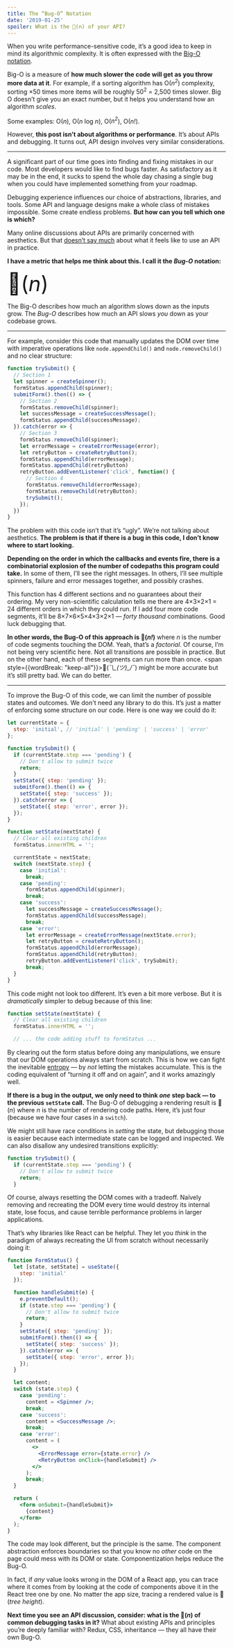 ```yaml
---
title: The “Bug-O” Notation
date: '2019-01-25'
spoiler: What is the 🐞(n) of your API?
---
```


When you write performance-sensitive code, it’s a good idea to keep in mind its algorithmic complexity. It is often expressed with the [Big-O notation](https://rob-bell.net/2009/06/a-beginners-guide-to-big-o-notation/).

Big-O is a measure of **how much slower the code will get as you throw more data at it**. For example, if a sorting algorithm has O(<i>n<sup>2</sup></i>) complexity, sorting ×50 times more items will be roughly 50<sup>2</sup> = 2,500 times slower. Big O doesn’t give you an exact number, but it helps you understand how an algorithm *scales*.

Some examples: O(<i>n</i>), O(<i>n</i> log <i>n</i>), O(<i>n<sup>2</sup></i>), O(<i>n!</i>).


However, **this post isn’t about algorithms or performance**. It’s about APIs and debugging. It turns out, API design involves very similar considerations.

---

A significant part of our time goes into finding and fixing mistakes in our code. Most developers would like to find bugs faster. As satisfactory as it may be in the end, it sucks to spend the whole day chasing a single bug when you could have implemented something from your roadmap.

Debugging experience influences our choice of abstractions, libraries, and tools. Some API and language designs make a whole class of mistakes impossible. Some create endless problems. **But how can you tell which one is which?**

Many online discussions about APIs are primarily concerned with aesthetics. But that [doesn’t say much](/optimized-for-change/) about what it feels like to use an API in practice.

**I have a metric that helps me think about this. I call it the *Bug-O* notation:**

<p><font size="40">🐞(<i>n</i>)</font></p>

The Big-O describes how much an algorithm slows down as the inputs grow. The *Bug-O* describes how much an API slows *you* down as your codebase grows.

---

For example, consider this code that manually updates the DOM over time with imperative operations like `node.appendChild()` and `node.removeChild()` and no clear structure:

```jsx
function trySubmit() {
  // Section 1
  let spinner = createSpinner();
  formStatus.appendChild(spinner);
  submitForm().then(() => {
  	// Section 2
    formStatus.removeChild(spinner);
    let successMessage = createSuccessMessage();
    formStatus.appendChild(successMessage);
  }).catch(error => {
  	// Section 3
    formStatus.removeChild(spinner);
    let errorMessage = createErrorMessage(error);
    let retryButton = createRetryButton();
    formStatus.appendChild(errorMessage);
    formStatus.appendChild(retryButton)
    retryButton.addEventListener('click', function() {
      // Section 4
      formStatus.removeChild(errorMessage);
      formStatus.removeChild(retryButton);
      trySubmit();
    });
  })
}
```

The problem with this code isn’t that it’s “ugly”. We’re not talking about aesthetics. **The problem is that if there is a bug in this code, I don’t know where to start looking.**

**Depending on the order in which the callbacks and events fire, there is a combinatorial explosion of the number of codepaths this program could take.** In some of them, I’ll see the right messages. In others, I’ll see multiple spinners, failure and error messages together, and possibly crashes.

This function has 4 different sections and no guarantees about their ordering. My very non-scientific calculation tells me there are 4×3×2×1 = 24 different orders in which they could run. If I add four more code segments, it’ll be 8×7×6×5×4×3×2×1 — *forty thousand* combinations. Good luck debugging that.

**In other words, the Bug-O of this approach is 🐞(<i>n!</i>)** where *n* is the number of code segments touching the DOM. Yeah, that’s a *factorial*. Of course, I’m not being very scientific here. Not all transitions are possible in practice. But on the other hand, each of these segments can run more than once. <span style={{wordBreak: "keep-all"}}>🐞(*¯\\\_(ツ)\_/¯*)</span> might be more accurate but it’s still pretty bad. We can do better.

---

To improve the Bug-O of this code, we can limit the number of possible states and outcomes. We don't need any library to do this. It’s just a matter of enforcing some structure on our code. Here is one way we could do it:

```jsx
let currentState = {
  step: 'initial', // 'initial' | 'pending' | 'success' | 'error'
};

function trySubmit() {
  if (currentState.step === 'pending') {
    // Don't allow to submit twice
    return;
  }
  setState({ step: 'pending' });
  submitForm().then(() => {
    setState({ step: 'success' });
  }).catch(error => {
    setState({ step: 'error', error });
  });
}

function setState(nextState) {
  // Clear all existing children
  formStatus.innerHTML = '';

  currentState = nextState;
  switch (nextState.step) {
    case 'initial':
      break;
    case 'pending':
      formStatus.appendChild(spinner);
      break;
    case 'success':
      let successMessage = createSuccessMessage();
      formStatus.appendChild(successMessage);
      break;
    case 'error':
      let errorMessage = createErrorMessage(nextState.error);
      let retryButton = createRetryButton();
      formStatus.appendChild(errorMessage);
      formStatus.appendChild(retryButton);
      retryButton.addEventListener('click', trySubmit);
      break;
  }
}
```

This code might not look too different. It’s even a bit more verbose. But it is *dramatically* simpler to debug because of this line:

```jsx {3}
function setState(nextState) {
  // Clear all existing children
  formStatus.innerHTML = '';

  // ... the code adding stuff to formStatus ...
```

By clearing out the form status before doing any manipulations, we ensure that our DOM operations always start from scratch. This is how we can fight the inevitable [entropy](/the-elements-of-ui-engineering/) — by *not* letting the mistakes accumulate. This is the coding equivalent of “turning it off and on again”, and it works amazingly well.

**If there is a bug in the output, we only need to think *one* step back — to the previous `setState` call.** The Bug-O of debugging a rendering result is 🐞(*n*) where *n* is the number of rendering code paths. Here, it’s just four (because we have four cases in a `switch`).

We might still have race conditions in *setting* the state, but debugging those is easier because each intermediate state can be logged and inspected. We can also disallow any undesired transitions explicitly:

```jsx
function trySubmit() {
  if (currentState.step === 'pending') {
    // Don't allow to submit twice
    return;
  }
```

Of course, always resetting the DOM comes with a tradeoff. Naïvely removing and recreating the DOM every time would destroy its internal state, lose focus, and cause terrible performance problems in larger applications.

That’s why libraries like React can be helpful. They let you *think* in the paradigm of always recreating the UI from scratch without necessarily doing it:

```jsx
function FormStatus() {
  let [state, setState] = useState({
    step: 'initial'
  });

  function handleSubmit(e) {
    e.preventDefault();
    if (state.step === 'pending') {
      // Don't allow to submit twice
      return;
    }
    setState({ step: 'pending' });
    submitForm().then(() => {
      setState({ step: 'success' });
    }).catch(error => {
      setState({ step: 'error', error });
    });
  }

  let content;
  switch (state.step) {
    case 'pending':
      content = <Spinner />;
      break;
    case 'success':
      content = <SuccessMessage />;
      break;
    case 'error':
      content = (
        <>
          <ErrorMessage error={state.error} />
          <RetryButton onClick={handleSubmit} />
        </>
      );
      break;
  }

  return (
    <form onSubmit={handleSubmit}>
      {content}
    </form>
  );
}
```

The code may look different, but the principle is the same. The component abstraction enforces boundaries so that you know no *other* code on the page could mess with its DOM or state. Componentization helps reduce the Bug-O.

In fact, if *any* value looks wrong in the DOM of a React app, you can trace where it comes from by looking at the code of components above it in the React tree one by one. No matter the app size, tracing a rendered value is 🐞(*tree height*).

**Next time you see an API discussion, consider: what is the 🐞(*n*) of common debugging tasks in it?** What about existing APIs and principles you’re deeply familiar with? Redux, CSS, inheritance — they all have their own Bug-O.
